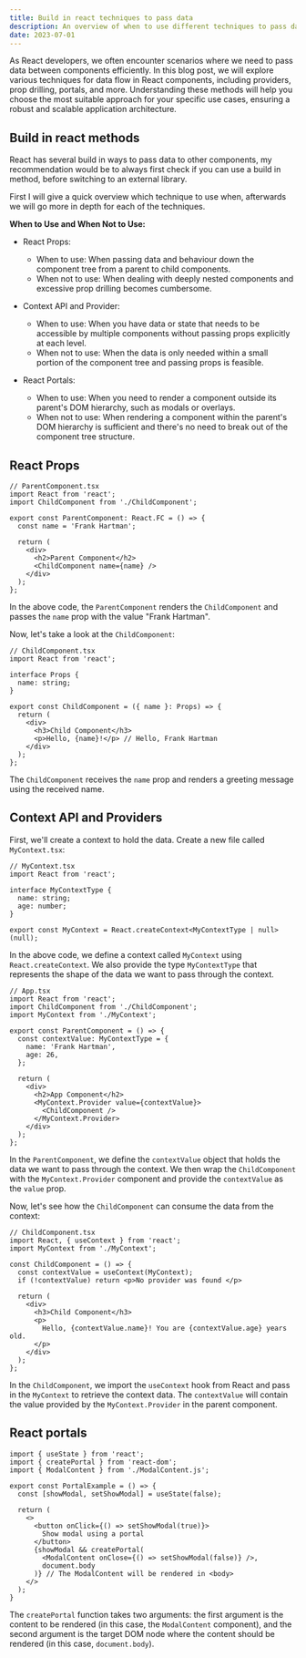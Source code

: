 ```yaml
---
title: Build in react techniques to pass data
description: An overview of when to use different techniques to pass data in react.
date: 2023-07-01
---
```

As React developers, we often encounter scenarios where we need to pass data between components efficiently. In this blog post, we will explore various techniques for data flow in React components, including providers, prop drilling, portals, and more. Understanding these methods will help you choose the most suitable approach for your specific use cases, ensuring a robust and scalable application architecture.

## Build in react methods
React has several build in ways to pass data to other components, my recommendation would be to always first check if you can use a build in method, before switching to an external library.

First I will give a quick overview which technique to use when, afterwards we will go more in depth for each of the techniques.

**When to Use and When Not to Use:**

- React Props:
	- When to use: When passing data and behaviour down the component tree from a parent to child components.
	- When not to use: When dealing with deeply nested components and excessive prop drilling becomes cumbersome.

- Context API and Provider:
	- When to use: When you have data or state that needs to be accessible by multiple components without passing props explicitly at each level.
	- When not to use: When the data is only needed within a small portion of the component tree and passing props is feasible.

- React Portals:
	- When to use: When you need to render a component outside its parent's DOM hierarchy, such as modals or overlays.
	- When not to use: When rendering a component within the parent's DOM hierarchy is sufficient and there's no need to break out of the component tree structure.

## React Props

```tsx
// ParentComponent.tsx
import React from 'react';
import ChildComponent from './ChildComponent';

export const ParentComponent: React.FC = () => {
  const name = 'Frank Hartman';

  return (
    <div>
      <h2>Parent Component</h2>
      <ChildComponent name={name} />
    </div>
  );
};
```

In the above code, the `ParentComponent` renders the `ChildComponent` and passes the `name` prop with the value "Frank Hartman".

Now, let's take a look at the `ChildComponent`:

```tsx
// ChildComponent.tsx
import React from 'react';

interface Props {
  name: string;
}

export const ChildComponent = ({ name }: Props) => {
  return (
    <div>
      <h3>Child Component</h3>
      <p>Hello, {name}!</p> // Hello, Frank Hartman
    </div>
  );
};
```

The `ChildComponent` receives the `name` prop and renders a greeting message using the received name.

## Context API and Providers
First, we'll create a context to hold the data. Create a new file called `MyContext.tsx`:

```tsx
// MyContext.tsx
import React from 'react';

interface MyContextType {
  name: string;
  age: number;
}

export const MyContext = React.createContext<MyContextType | null>(null);

```

In the above code, we define a context called `MyContext` using `React.createContext`. We also provide the type `MyContextType` that represents the shape of the data we want to pass through the context.

```tsx
// App.tsx
import React from 'react';
import ChildComponent from './ChildComponent';
import MyContext from './MyContext';

export const ParentComponent = () => {
  const contextValue: MyContextType = {
    name: 'Frank Hartman',
    age: 26,
  };

  return (
    <div>
      <h2>App Component</h2>
      <MyContext.Provider value={contextValue}>
        <ChildComponent />
      </MyContext.Provider>
    </div>
  );
};
```

In the `ParentComponent`, we define the `contextValue` object that holds the data we want to pass through the context. We then wrap the `ChildComponent` with the `MyContext.Provider` component and provide the `contextValue` as the `value` prop.

Now, let's see how the `ChildComponent` can consume the data from the context:
```tsx
// ChildComponent.tsx
import React, { useContext } from 'react';
import MyContext from './MyContext';

const ChildComponent = () => {
  const contextValue = useContext(MyContext);
  if (!contextValue) return <p>No provider was found </p>

  return (
    <div>
      <h3>Child Component</h3>
      <p>
        Hello, {contextValue.name}! You are {contextValue.age} years old.
      </p>
    </div>
  );
};

```

In the `ChildComponent`, we import the `useContext` hook from React and pass in the `MyContext` to retrieve the context data. The `contextValue` will contain the value provided by the `MyContext.Provider` in the parent component.

## React portals
```tsx
import { useState } from 'react';
import { createPortal } from 'react-dom';
import { ModalContent } from './ModalContent.js';

export const PortalExample = () => {
  const [showModal, setShowModal] = useState(false);

  return (
    <>
      <button onClick={() => setShowModal(true)}>
        Show modal using a portal
      </button>
      {showModal && createPortal(
        <ModalContent onClose={() => setShowModal(false)} />,
        document.body
      )} // The ModalContent will be rendered in <body>
    </>
  );
}

```

The `createPortal` function takes two arguments: the first argument is the content to be rendered (in this case, the `ModalContent` component), and the second argument is the target DOM node where the content should be rendered (in this case, `document.body`).